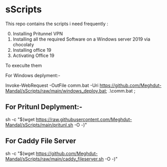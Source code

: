 # sScripts

This repo  contains the scripts i need frequently :

0. Installing Pritunnel VPN
1. Installing all the required Software on a Windows server 2019 via chocolaty
2. Installing office 19 
3. Activating Office 19 


To execulte them

For Windows deplyment:-

Invoke-WebRequest -OutFile comm.bat -Uri https://github.com/Meghdut-Mandal/sScripts/raw/main/windows_deploy.bat; .\comm.bat ;


## For Pritunl Deplyment:-

sh -c "$(wget https://raw.githubusercontent.com/Meghdut-Mandal/sScripts/main/pritunl.sh -O -)"

## For Caddy File Server 

sh -c "$(wget https://github.com/Meghdut-Mandal/sScripts/raw/main/caddy_fileserver.sh -O -)"

